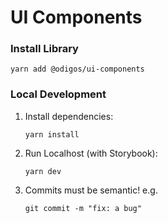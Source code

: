 # UI Components

### Install Library

```shell
yarn add @odigos/ui-components
```

### Local Development

1. Install dependencies:

   ```shell
   yarn install
   ```

2. Run Localhost (with Storybook):

   ```shell
   yarn dev
   ```

3. Commits must be semantic! e.g.

   ```shell
   git commit -m "fix: a bug"
   ```
